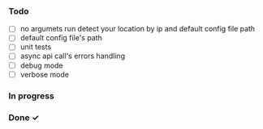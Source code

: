 ### Todo

- [ ] no argumets run detect your location by ip and default config file path
- [ ] default config file's path
- [ ] unit tests
- [ ] async api call's errors handling
- [ ] debug mode
- [ ] verbose mode

### In progress


### Done ✓


